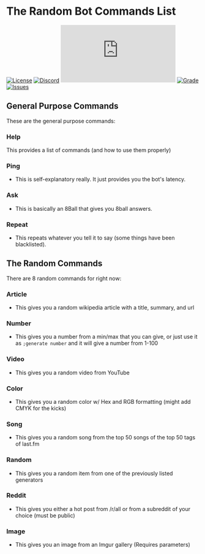 # The Random Bot Commands List

[![License](https://img.shields.io/badge/license-GNU-red)](LICENSE)
[![Discord](https://img.shields.io/discord/756682912166051851?label=Development%20Discord)](https://discord.gg/3hry5EFuM4)
[![Version](https://img.shields.io/pypi/pyversions/Discord.py)](https://pypi.org/project/discord.py/)
[![Grade](https://img.shields.io/codefactor/grade/github/xarvatium/the-random-project/master)](https://www.codefactor.io/repository/github/xarvatium/the-random-project/branches)
[![Issues](https://img.shields.io/github/issues/xarvatium/the-random-project)](https://github.com/xarvatium/the-random-project/issues)

## General Purpose Commands
These are the general purpose commands:
### Help
This provides a list of commands (and how to use them properly)
### Ping
 - This is self-explanatory really. It just provides you the bot's latency.
### Ask
 - This is basically an 8Ball that gives you 8ball answers.
### Repeat
 - This repeats whatever you tell it to say (some things have been blacklisted).

## The Random Commands
There are 8 random commands for right now:
### Article
 - This gives you a random wikipedia article with a title, summary, and url
### Number
 - This gives you a number from a min/max that you can give, or just use it as `;generate number` and it will give a number from 1-100
### Video
 - This gives you a random video from YouTube
### Color
 - This gives you a random color w/ Hex and RGB formatting (might add CMYK for the kicks)
### Song
 - This gives you a random song from the top 50 songs of the top 50 tags of last.fm
### Random
 - This gives you a random item from one of the previously listed generators
### Reddit
 - This gives you either a hot post from /r/all or from a subreddit of your choice (must be public)
### Image
 - This gives you an image from an Imgur gallery (Requires parameters)